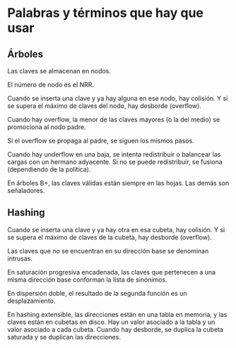 # Palabras y términos que hay que usar

## Árboles

Las claves se almacenan en nodos.

El número de nodo es el NRR.

Cuando se inserta una clave y ya hay alguna en ese nodo, hay colisión. Y si se supera el máximo de claves del nodo, hay desborde (overflow).

Cuando hay overflow, la menor de las claves mayores (o la del medio) se promociona al nodo padre.

Si el overflow se propaga al padre, se siguen los mismos pasos.

Cuando hay underflow en una baja, se intenta redistribuir o balancear las cargas con un hermano adyacente. Si no se puede redistribuir, se fusiona (dependiendo de la política).

En árboles B+, las claves válidas están siempre en las hojas. Las demás son señaladores.

## Hashing

Cuando se inserta una clave y ya hay otra en esa cubeta, hay colisión. Y si se supera el máximo de claves de la cubeta, hay desborde (overflow).

Las claves que no se encuentran en su dirección base se denominan intrusas.

En saturación progresiva encadenada, las claves que pertenecen a una misma dirección base conforman la lista de sinónimos.

En dispersión doble, el resultado de la segunda función es un desplazamiento.

En hashing extensible, las direcciones están en una tabla en memoria, y las claves están en cubetas en disco. Hay un valor asociado a la tabla y un valor asociado a cada cubeta. Cuando hay desborde, se duplica la cubeta saturada y se duplican las direcciones.